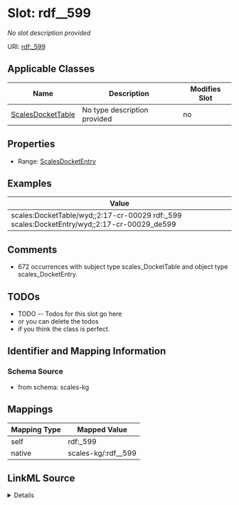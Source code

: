 

# Slot: rdf__599


_No slot description provided_





URI: [rdf:_599](http://www.w3.org/1999/02/22-rdf-syntax-ns#_599)



<!-- no inheritance hierarchy -->





## Applicable Classes

| Name | Description | Modifies Slot |
| --- | --- | --- |
| [ScalesDocketTable](../classes/ScalesDocketTable.md) | No type description provided |  no  |







## Properties

* Range: [ScalesDocketEntry](../classes/ScalesDocketEntry.md)






## Examples

| Value |
| --- |
| scales:DocketTable/wyd;;2:17-cr-00029 rdf:_599 scales:DocketEntry/wyd;;2:17-cr-00029_de599 |

## Comments

* 672 occurrences with subject type scales_DocketTable and object type scales_DocketEntry.

## TODOs

* TODO -- Todos for this slot go here
* or you can delete the todos
* if you think the class is perfect.

## Identifier and Mapping Information







### Schema Source


* from schema: scales-kg




## Mappings

| Mapping Type | Mapped Value |
| ---  | ---  |
| self | rdf:_599 |
| native | scales-kg/:rdf__599 |




## LinkML Source

<details>
```yaml
name: rdf__599
description: No slot description provided
todos:
- TODO -- Todos for this slot go here
- or you can delete the todos
- if you think the class is perfect.
comments:
- 672 occurrences with subject type scales_DocketTable and object type scales_DocketEntry.
examples:
- value: scales:DocketTable/wyd;;2:17-cr-00029 rdf:_599 scales:DocketEntry/wyd;;2:17-cr-00029_de599
from_schema: scales-kg
rank: 1000
slot_uri: rdf:_599
alias: rdf__599
domain_of:
- scales_DocketTable
range: scales_DocketEntry

```
</details>